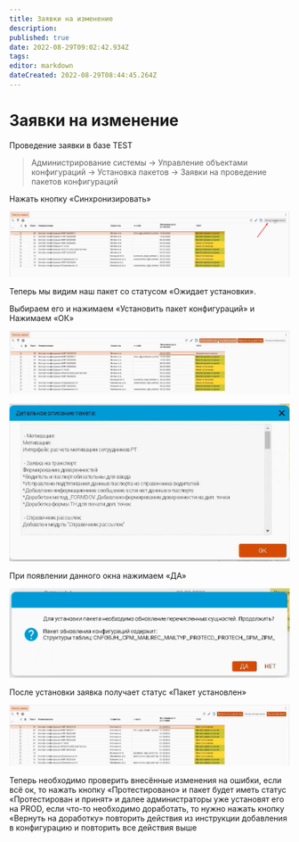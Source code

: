 ```yaml
---
title: Заявки на изменение
description: 
published: true
date: 2022-08-29T09:02:42.934Z
tags: 
editor: markdown
dateCreated: 2022-08-29T08:44:45.264Z
---
```

# Заявки на изменение

Проведение заявки в базе TEST

>Администрирование системы →  Управление объектами конфигураций → Установка пакетов → Заявки на проведение пакетов конфигураций


Нажать кнопку «Синхронизировать»

![cid:image007.png@01D8490B.30C7D4A0](<../../../../assets/7 (17)1.png>)

Теперь мы видим наш пакет со статусом «Ожидает установки».

Выбираем его и нажимаем «Установить пакет конфигураций» и Нажимаем «ОК»

![cid:image008.png@01D8490B.30C7D4A0](<../../../../assets/8 (15)1.png>)

![cid:image009.png@01D8490B.30C7D4A0](<../../../../assets/9 (12)1.png>)

При появлении данного окна нажимаем «ДА»

![cid:image010.png@01D8490B.30C7D4A0](<../../../../assets/10 (12)1.png>)

После установки заявка получает статус «Пакет установлен»

![cid:image011.png@01D8490B.30C7D4A0](<../../../../assets/11 (10)1.png>)

Теперь необходимо проверить внесённые изменения на ошибки, если всё ок, то нажать кнопку «Протестировано» и пакет будет иметь статус «Протестирован и принят» и далее администраторы уже установят его на PROD, если что-то необходимо доработать, то нужно нажать кнопку «Вернуть на доработку» повторить действия из инструкции добавления в конфигурацию и повторить все действия выше
